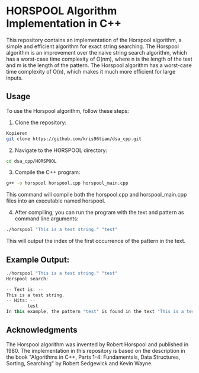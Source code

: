 # HORSPOOL Algorithm Implementation in C++
This repository contains an implementation of the Horspool algorithm, a simple and efficient algorithm for exact string searching. The Horspool algorithm is an improvement over the naive string search algorithm, which has a worst-case time complexity of O(nm), where n is the length of the text and m is the length of the pattern. The Horspool algorithm has a worst-case time complexity of O(n), which makes it much more efficient for large inputs.

## Usage

To use the Horspool algorithm, follow these steps:

1. Clone the repository:
```bash
Kopieren
git clone https://github.com/kris96tian/dsa_cpp.git
```
2. Navigate to the HORSPOOL directory:
```bash
cd dsa_cpp/HORSPOOL
```
3. Compile the C++ program:
```bash
g++ -o horspool horspool.cpp horspool_main.cpp
```
This command will compile both the horspool.cpp and horspool_main.cpp files into an executable named horspool.

4. After compiling, you can run the program with the text and pattern as command line arguments:

```bash
./horspool "This is a test string." "test"
```

This will output the index of the first occurrence of the pattern in the text.

## Example Output:


```cpp
./horspool "This is a test string." "test"
Horspool search:

-- Text is: --
This is a test string.
-- Hits: --
        test
In this example, the pattern "test" is found in the text "This is a test string." at index 8.
```

## Acknowledgments
The Horspool algorithm was invented by Robert Horspool and published in 1980. The implementation in this repository is based on the description in the book "Algorithms in C++, Parts 1-4: Fundamentals, Data Structures, Sorting, Searching" by Robert Sedgewick and Kevin Wayne.
